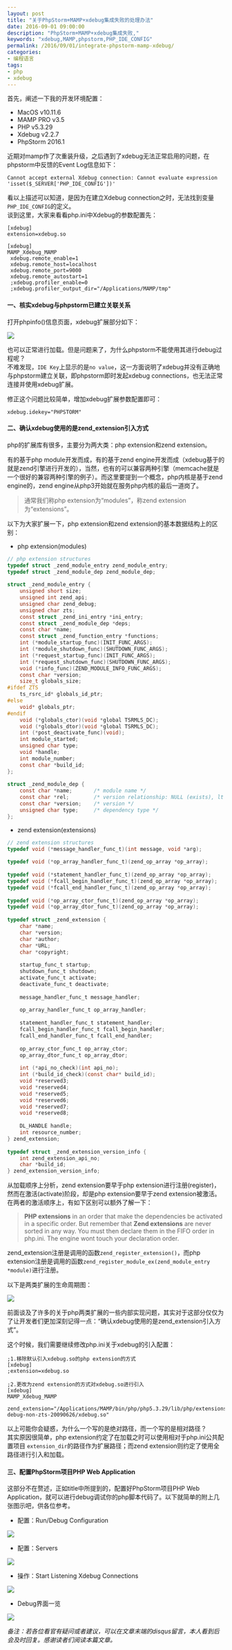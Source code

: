 ```yaml
---
layout: post
title: "关于PhpStorm+MAMP+xdebug集成失败的处理办法"
date: 2016-09-01 09:00:00
description: "PhpStorm+MAMP+xdebug集成失败,"
keywords: "xdebug,MAMP,phpstorm,PHP_IDE_CONFIG"
permalink: /2016/09/01/integrate-phpstorm-mamp-xdebug/
categories:
- 编程语言
tags:
- php
- xdebug
---
```


首先，阐述一下我的开发环境配置：  

* MacOS v10.11.6
* MAMP PRO v3.5
* PHP v5.3.29
* Xdebug v2.2.7
* PhpStorm 2016.1

近期对mamp作了次重装升级，之后遇到了xdebug无法正常启用的问题，在phpstorm中反馈的Event Log信息如下：  

```
Cannot accept external Xdebug connection: Cannot evaluate expression 'isset($_SERVER['PHP_IDE_CONFIG'])'
```

看以上描述可以知道，是因为在建立Xdebug connection之时，无法找到变量`PHP_IDE_CONFIG`的定义。  
谈到这里，大家来看看php.ini中Xdebug的参数配置先：  

```
[xdebug]
extension=xdebug.so

[xdebug]
MAMP_Xdebug_MAMP
 xdebug.remote_enable=1
 xdebug.remote_host=localhost
 xdebug.remote_port=9000
 xdebug.remote_autostart=1
 ;xdebug.profiler_enable=0
 ;xdebug.profiler_output_dir="/Applications/MAMP/tmp"
```

#### 一、核实xdebug与phpstorm已建立关联关系

打开phpinfo()信息页面，xdebug扩展部分如下：

![](/images/2016-09-01-integrate-phpstorm-mamp-xdebug/14727184774765.jpg)

也可以正常进行加载。但是问题来了，为什么phpstorm不能使用其进行debug过程呢？  
不难发现，`IDE Key`上显示的是`no value`，这一方面说明了xdebug并没有正确地与phpstorm建立关联，即phpstorm即时发起xdebug connections，也无法正常连接并使用xdebug扩展。  

修正这个问题比较简单，增加xdebug扩展参数配置即可：  

```
xdebug.idekey="PHPSTORM"
```

#### 二、确认xdebug使用的是zend_extension引入方式

php的扩展库有很多，主要分为两大类：php extension和zend extension。

有的基于php module开发而成，有的基于zend engine开发而成（xdebug基于的就是zend引擎进行开发的），当然，也有的可以兼容两种引擎（memcache就是一个很好的兼容两种引擎的例子）。而这里要提到一个概念，php内核是基于zend engine的，zend engine从php3开始就在服务php内核的最后一道岗了。

> 通常我们称php extension为“modules”，称zend extension为“extensions”。

以下为大家扩展一下，php extension和zend extension的基本数据结构上的区别：

* php extension(modules)

```c
// php extension structures
typedef struct _zend_module_entry zend_module_entry;
typedef struct _zend_module_dep zend_module_dep;
 
struct _zend_module_entry {
	unsigned short size;
	unsigned int zend_api;
	unsigned char zend_debug;
	unsigned char zts;
	const struct _zend_ini_entry *ini_entry;
	const struct _zend_module_dep *deps;
	const char *name;
	const struct _zend_function_entry *functions;
	int (*module_startup_func)(INIT_FUNC_ARGS);
	int (*module_shutdown_func)(SHUTDOWN_FUNC_ARGS);
	int (*request_startup_func)(INIT_FUNC_ARGS);
	int (*request_shutdown_func)(SHUTDOWN_FUNC_ARGS);
	void (*info_func)(ZEND_MODULE_INFO_FUNC_ARGS);
	const char *version;
	size_t globals_size;
#ifdef ZTS
	ts_rsrc_id* globals_id_ptr;
#else
	void* globals_ptr;
#endif
	void (*globals_ctor)(void *global TSRMLS_DC);
	void (*globals_dtor)(void *global TSRMLS_DC);
	int (*post_deactivate_func)(void);
	int module_started;
	unsigned char type;
	void *handle;
	int module_number;
	const char *build_id;
};
 
struct _zend_module_dep {
	const char *name;		/* module name */
	const char *rel;		/* version relationship: NULL (exists), lt|le|eq|ge|gt (to given version) */
	const char *version;	/* version */
	unsigned char type;		/* dependency type */
};
```

* zend extension(extensions)

```c
// zend extension structures
typedef void (*message_handler_func_t)(int message, void *arg);
 
typedef void (*op_array_handler_func_t)(zend_op_array *op_array);
 
typedef void (*statement_handler_func_t)(zend_op_array *op_array);
typedef void (*fcall_begin_handler_func_t)(zend_op_array *op_array);
typedef void (*fcall_end_handler_func_t)(zend_op_array *op_array);
 
typedef void (*op_array_ctor_func_t)(zend_op_array *op_array);
typedef void (*op_array_dtor_func_t)(zend_op_array *op_array);
 
typedef struct _zend_extension {
	char *name;
	char *version;
	char *author;
	char *URL;
	char *copyright;
 
	startup_func_t startup;
	shutdown_func_t shutdown;
	activate_func_t activate;
	deactivate_func_t deactivate;
 
	message_handler_func_t message_handler;
 
	op_array_handler_func_t op_array_handler;
 
	statement_handler_func_t statement_handler;
	fcall_begin_handler_func_t fcall_begin_handler;
	fcall_end_handler_func_t fcall_end_handler;
 
	op_array_ctor_func_t op_array_ctor;
	op_array_dtor_func_t op_array_dtor;
 
	int (*api_no_check)(int api_no);
	int (*build_id_check)(const char* build_id);
	void *reserved3;
	void *reserved4;
	void *reserved5;
	void *reserved6;
	void *reserved7;
	void *reserved8;
 
	DL_HANDLE handle;
	int resource_number;
} zend_extension;
 
typedef struct _zend_extension_version_info {
	int zend_extension_api_no;
	char *build_id;
} zend_extension_version_info;
```

从加载顺序上分析，zend extension要早于php extension进行注册(register)，然而在激活(activate)阶段，却是php extension要早于zend extension被激活。  
在两者的激活顺序上，有如下区别可以额外了解一下：  

> **PHP extensions** in an order that make the dependencies be activated in a specific order. But remember that **Zend extensions** are never sorted in any way. You must then declare them in the FIFO order in php.ini. The engine wont touch your declaration order.
  
zend_extension注册是调用的函数`zend_register_extension()`，而php extension注册是调用的函数`zend_register_module_ex(zend_module_entry *module)`进行注册。

以下是两类扩展的生命周期图：  

![](/images/2016-09-01-integrate-phpstorm-mamp-xdebug/14727201625932.jpg)

前面谈及了许多的关于php两类扩展的一些内部实现问题，其实对于这部分仅仅为了让开发者们更加深刻记得一点：“确认xdebug使用的是zend_extension引入方式”。

这个时候，我们需要继续修改php.ini关于xdebug的引入配置：

```
;1.移除默认引入xdebug.so的php extension的方式
[xdebug]
;extension=xdebug.so

;2.更改为zend extension的方式对xdebug.so进行引入
[xdebug]
MAMP_Xdebug_MAMP
 zend_extension="/Applications/MAMP/bin/php/php5.3.29/lib/php/extensions/no-debug-non-zts-20090626/xdebug.so"
```

以上可能你会疑惑，为什么一个写的是绝对路径，而一个写的是相对路径？  
其实原因很简单，php extension约定了在加载之时可以使用相对于php.ini公共配置项目 `extension_dir`的路径作为扩展路径；而zend extension则约定了使用全路径进行引入和加载。  

#### 三、配置PhpStorm项目PHP Web Application

这部分不在赘述，正如title中所提到的，配置好PhpStorm项目PHP Web Application，就可以进行debug调试你的php脚本代码了。以下就简单的附上几张图示吧，供各位参考。

* 配置：Run/Debug Configuration

![](/images/2016-09-01-integrate-phpstorm-mamp-xdebug/14727221950526.jpg)

* 配置：Servers

![](/images/2016-09-01-integrate-phpstorm-mamp-xdebug/14727223290574.jpg)

* 操作：Start Listening Xdebug Connections

![](/images/2016-09-01-integrate-phpstorm-mamp-xdebug/14727235899205.jpg)

* Debug界面一览

![](/images/2016-09-01-integrate-phpstorm-mamp-xdebug/14727237053026.jpg)

*备注：若各位看官有疑问或者建议，可以在文章末端的disqus留言，本人看到后会及时回复。感谢读者们阅读本篇文章。*



